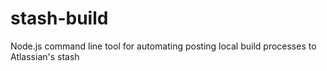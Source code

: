 stash-build
===========

Node.js command line tool for automating posting local build processes to Atlassian's stash

